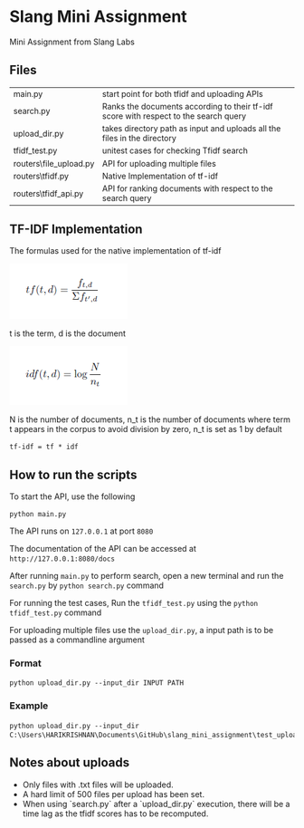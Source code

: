 # Slang Mini Assignment
 Mini Assignment from Slang Labs

## Files

<table>
<tr>
<td> main.py </td>
<td> start point for both tfidf and uploading APIs </td>
</tr>

<tr>
<td> search.py </td>
<td> Ranks the documents according to their tf-idf score with respect to the search query </td>
</tr>

<tr>
<td> upload_dir.py </td>
<td> takes directory path as input and uploads all the files in the directory  </td>
</tr>

<tr>
<td> tfidf_test.py </td>
<td> unitest cases for checking Tfidf search </td>
</tr>


<tr>
<td> routers\file_upload.py </td>
<td> API for uploading multiple files </td>
</tr>

<tr>
<td> routers\tfidf.py </td>
<td> Native Implementation of tf-idf </td>
</tr>

<tr>
<td> routers\tfidf_api.py </td>
<td> API for ranking documents with respect to the search query</td>
</tr>
</table>

## TF-IDF Implementation

The formulas used for the native implementation of tf-idf

<img src="img\term_frequency.PNG">

t is the term, d is the document
	
<img src="img\idf.PNG">

N is the number of documents, n_t is the number of documents where term t appears in the corpus to avoid division by zero, n_t is set as 1 by default

```
tf-idf = tf * idf
```

## How to run the scripts
 
To start the API, use the following 

```
python main.py
```

The API runs on `127.0.0.1` at port `8080`

The documentation of the API can be accessed at `http://127.0.0.1:8080/docs`

After running `main.py` to perform search, open a new terminal and run the `search.py` by `python search.py` command

For running the test cases, Run the `tfidf_test.py` using the `python tfidf_test.py` command

For uploading multiple files use the `upload_dir.py`, a input path is to be passed as a commandline argument

### Format
```
python upload_dir.py --input_dir INPUT PATH
```
### Example
```
python upload_dir.py --input_dir C:\Users\HARIKRISHNAN\Documents\GitHub\slang_mini_assignment\test_uploads\
```

## Notes about uploads
<ul>
<li>  Only files with .txt files will be uploaded. </li>
<li>  A hard limit of 500 files per upload has been set. </li>
<li> When using `search.py` after a `upload_dir.py` execution, there will be a time lag as the tfidf scores has to be recomputed. </li>
</ul>


